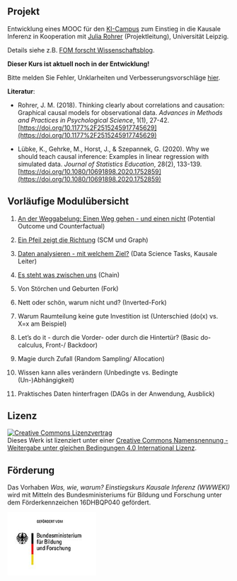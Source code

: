 ## Projekt

Entwicklung eines MOOC für den [KI-Campus](https://ki-campus.org/) zum Einstieg in die Kausale Inferenz in Kooperation mit [Julia Rohrer](https://juliarohrer.com/) (Projektleitung), Universität Leipzig.

Details siehe z.B. [FOM forscht Wissenschaftsblog](https://www.fom-blog.de/2021/07/einstiegskurs-kausale-inferenz-wird-gemeinsam-von-der-universitaet-leipzig-und-der-fom-hochschule-mit-einer-foerderung-durch-das-bmbf-entwickelt/).

**Dieser Kurs ist aktuell noch in der Entwicklung!**

Bitte melden Sie Fehler, Unklarheiten und Verbesserungsvorschläge [hier](https://github.com/luebby/WWWEKI/issues).

**Literatur**:

- Rohrer, J. M. (2018). Thinking clearly about correlations and causation: Graphical causal models for observational data. *Advances in Methods and Practices in Psychological Science*, 1(1), 27-42. [https://doi.org/10.1177%2F2515245917745629](https://doi.org/10.1177%2F2515245917745629)

- Lübke, K., Gehrke, M., Horst, J., & Szepannek, G. (2020). Why we should teach causal inference: Examples in linear regression with simulated data. *Journal of Statistics Education*, 28(2), 133-139. [https://doi.org/10.1080/10691898.2020.1752859](https://doi.org/10.1080/10691898.2020.1752859)


## Vorläufige Modulübersicht

1. [An der Weggabelung: Einen Weg gehen - und einen nicht](https://fomshinyapps.shinyapps.io/WWWEKI_Modul_01/) (Potential Outcome und Counterfactual)

2. [Ein Pfeil zeigt die Richtung](https://fomshinyapps.shinyapps.io/WWWEKI_Modul_02/) (SCM und Graph)

3. [Daten analysieren - mit welchem Ziel?](https://fomshinyapps.shinyapps.io/WWWEKI_Modul_03/) (Data Science Tasks, Kausale Leiter)

4. [Es steht was zwischen uns](https://fomshinyapps.shinyapps.io/WWWEKI_Modul_04/) (Chain)

5. Von Störchen und Geburten (Fork)

6. Nett oder schön, warum nicht und? (Inverted-Fork)

7. Warum Raumteilung keine gute Investition ist (Unterschied (do(x) vs. X=x am Beispiel)

8. Let’s do it - durch die Vorder- oder durch die Hintertür? (Basic do-calculus, Front-/ Backdoor)

9. Magie durch Zufall (Random Sampling/ Allocation)

10. Wissen kann alles verändern (Unbedingte vs. Bedingte (Un-)Abhängigkeit)

11. Praktisches Daten hinterfragen (DAGs in der Anwendung, Ausblick)


## Lizenz

<a rel="license" href="http://creativecommons.org/licenses/by-sa/4.0/"><img alt="Creative Commons Lizenzvertrag" style="border-width:0" src="https://i.creativecommons.org/l/by-sa/4.0/88x31.png" /></a><br />Dieses Werk ist lizenziert unter einer <a rel="license" href="http://creativecommons.org/licenses/by-sa/4.0/">Creative Commons Namensnennung - Weitergabe unter gleichen Bedingungen 4.0 International Lizenz</a>.

## Förderung

Das Vorhaben *Was, wie, warum? Einstiegskurs Kausale Inferenz (WWWEKI)* wird mit Mitteln des Bundesministeriums für Bildung und Forschung unter dem Förderkennzeichen 16DHBQP040 gefördert.

![Logo BMBF](/images/csm_Logo-BMBF.jpg)
